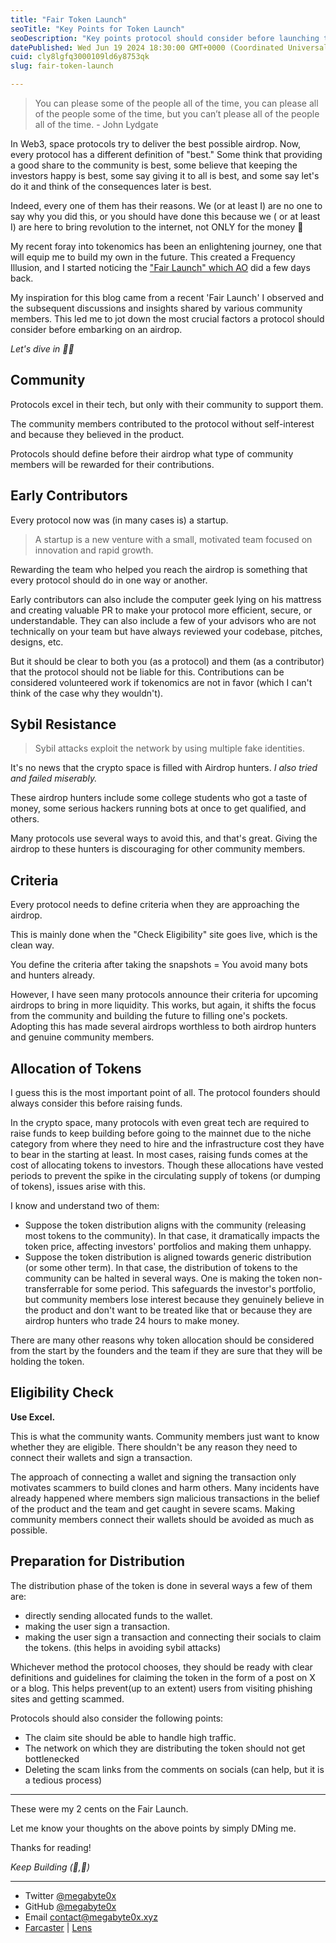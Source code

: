 ```yaml
---
title: "Fair Token Launch"
seoTitle: "Key Points for Token Launch"
seoDescription: "Key points protocol should consider before launching their token."
datePublished: Wed Jun 19 2024 18:30:00 GMT+0000 (Coordinated Universal Time)
cuid: cly8lgfq3000109ld6y8753qk
slug: fair-token-launch

---
```



> You can please some of the people all of the time, you can please all of the people some of the time, but you can’t please all of the people all of the time. - John Lydgate

In Web3, space protocols try to deliver the best possible airdrop. Now, every protocol has a different definition of "best." Some think that providing a good share to the community is best, some believe that keeping the investors happy is best, some say giving it to all is best, and some say let's do it and think of the consequences later is best.

Indeed, every one of them has their reasons. We (or at least I) are no one to say why you did this, or you should have done this because we ( or at least I) are here to bring revolution to the internet, not ONLY for the money 🙂

My recent foray into tokenomics has been an enlightening journey, one that will equip me to build my own in the future. 
This created a Frequency Illusion, and I started noticing the ["Fair Launch" which AO](https://x.com/aoTheComputer/status/1801284939612123244) did a few days back. 

My inspiration for this blog came from a recent 'Fair Launch' I observed and the subsequent discussions and insights shared by various community members. This led me to jot down the most crucial factors a protocol should consider before embarking on an airdrop.

*Let's dive in 🏊‍♂️*

## Community

Protocols excel in their tech, but only with their community to support them.

The community members contributed to the protocol without self-interest and because they believed in the product.

Protocols should define before their airdrop what type of community members will be rewarded for their contributions.

## Early Contributors

Every protocol now was (in many cases is) a startup. 
> A startup is a new venture with a small, motivated team focused on innovation and rapid growth.

Rewarding the team who helped you reach the airdrop is something that every protocol should do in one way or another.

Early contributors can also include the computer geek lying on his mattress and creating valuable PR to make your protocol more efficient, secure, or understandable. They can also include a few of your advisors who are not technically on your team but have always reviewed your codebase, pitches, designs, etc. 

But it should be clear to both you (as a protocol) and them (as a contributor) that the protocol should not be liable for this. Contributions can be considered volunteered work if tokenomics are not in favor (which I can't think of the case why they wouldn't).

## Sybil Resistance
> Sybil attacks exploit the network by using multiple fake identities.

It's no news that the crypto space is filled with Airdrop hunters. *I also tried and failed miserably.*

These airdrop hunters include some college students who got a taste of money, some serious hackers running bots at once to get qualified, and others.

Many protocols use several ways to avoid this, and that's great. Giving the airdrop to these hunters is discouraging for other community members.

## Criteria
Every protocol needs to define criteria when they are approaching the airdrop.

This is mainly done when the "Check Eligibility" site goes live, which is the clean way. 

You define the criteria after taking the snapshots = You avoid many bots and hunters already.

However, I have seen many protocols announce their criteria for upcoming airdrops to bring in more liquidity. This works, but again, it shifts the focus from the community and building the future to filling one's pockets. Adopting this has made several airdrops worthless to both airdrop hunters and genuine community members.

## Allocation of Tokens
I guess this is the most important point of all. The protocol founders should always consider this before raising funds. 

In the crypto space, many protocols with even great tech are required to raise funds to keep building before going to the mainnet due to the niche category from where they need to hire and the infrastructure cost they have to bear in the starting at least. 
In most cases, raising funds comes at the cost of allocating tokens to investors. Though these allocations have vested periods to prevent the spike in the circulating supply of tokens (or dumping of tokens), issues arise with this.

I know and understand two of them:
- Suppose the token distribution aligns with the community (releasing most tokens to the community). In that case, it dramatically impacts the token price, affecting investors' portfolios and making them unhappy. 
- Suppose the token distribution is aligned towards generic distribution (or some other term). In that case, the distribution of tokens to the community can be halted in several ways. One is making the token non-transferrable for some period. This safeguards the investor's portfolio, but community members lose interest because they genuinely believe in the product and don't want to be treated like that or because they are airdrop hunters who trade 24 hours to make money.

There are many other reasons why token allocation should be considered from the start by the founders and the team if they are sure that they will be holding the token. 

## Eligibility Check
**Use Excel.**

This is what the community wants. Community members just want to know whether they are eligible. There shouldn't be any reason they need to connect their wallets and sign a transaction. 

The approach of connecting a wallet and signing the transaction only motivates scammers to build clones and harm others. Many incidents have already happened where members sign malicious transactions in the belief of the product and the team and get caught in severe scams.
Making community members connect their wallets should be avoided as much as possible. 

## Preparation for Distribution

The distribution phase of the token is done in several ways a few of them are:
- directly sending allocated funds to the wallet.
- making the user sign a transaction. 
- making the user sign a transaction and connecting their socials to claim the tokens. (this helps in avoiding sybil attacks)

Whichever method the protocol chooses, they should be ready with clear definitions and guidelines for claiming the token in the form of a post on X or a blog. This helps prevent(up to an extent) users from visiting phishing sites and getting scammed.

Protocols should also consider the following points:
- The claim site should be able to handle high traffic.
- The network on which they are distributing the token should not get bottlenecked 
- Deleting the scam links from the comments on socials (can help, but it is a tedious process)

--- 

These were my 2 cents on the Fair Launch. 

Let me know your thoughts on the above points by simply DMing me.

Thanks for reading!

*Keep Building (🧱,🚀)*

---

- Twitter [@megabyte0x](https://twitter.com/megabyte0x)
- GitHub [@megabyte0x](https://github.com/megabyte0x)
- Email contact@megabyte0x.xyz
- [Farcaster](https://warpcast.com/megabyte) | [Lens](https://hey.xyz/profile/0x01a79c)
